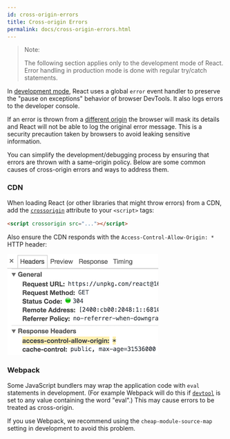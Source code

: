 ```yaml
---
id: cross-origin-errors
title: Cross-origin Errors
permalink: docs/cross-origin-errors.html
---
```


> Note:
>
> The following section applies only to the development mode of React. Error handling in production mode is done with regular try/catch statements.

In [development mode](https://facebook.github.io/react/docs/optimizing-performance.html), React uses a global `error` event handler to preserve the "pause on exceptions" behavior of browser DevTools. It also logs errors to the developer console.

If an error is thrown from a [different origin](https://developer.mozilla.org/en-US/docs/Web/Security/Same-origin_policy) the browser will mask its details and React will not be able to log the original error message. This is a security precaution taken by browsers to avoid leaking sensitive information.

You can simplify the development/debugging process by ensuring that errors are thrown with a same-origin policy. Below are some common causes of cross-origin errors and ways to address them.

### CDN

When loading React (or other libraries that might throw errors) from a CDN, add the [`crossorigin`](https://developer.mozilla.org/en-US/docs/Web/HTML/CORS_settings_attributes) attribute to your `<script>` tags:

```html
<script crossorigin src="..."></script>
```

Also ensure the CDN responds with the `Access-Control-Allow-Origin: *` HTTP header:

![Access-Control-Allow-Origin: *](../img/docs/cdn-cors-header.png)

### Webpack

Some JavaScript bundlers may wrap the application code with `eval` statements in development. (For example Webpack will do this if [`devtool`](https://webpack.js.org/configuration/devtool/) is set to any value containing the word "eval".) This may cause errors to be treated as cross-origin.

If you use Webpack, we recommend using the `cheap-module-source-map` setting in development to avoid this problem.